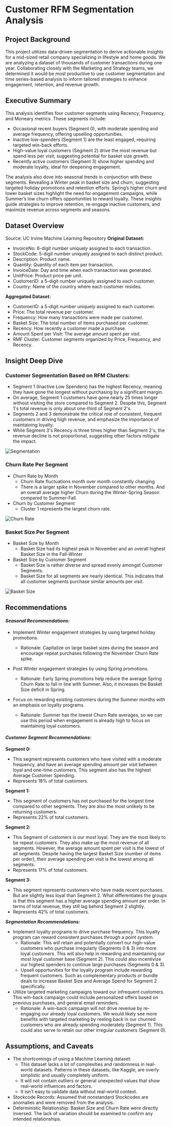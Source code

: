 # **Customer RFM Segmentation Analysis**
## **Project Background**
This project utilizes data-driven segmentation to derive actionable insights for a mid-sized retail company specializing in lifestyle and home goods. We are analyzing a dataset of thousands of customer transactions during one year. Collaborating closely with the Marketing and Strategy teams, we determined it would be most productive to use customer segmentation and time series-based analysis to inform tailored strategies to enhance engagement, retention, and revenue growth.
## **Executive Summary**
This analysis identifies four customer segments using Recency, Frequency, and Moneary metrics. These segments include:
* Occasional recent buyers (Segment 0), with moderate spending and average frequency, offering upselling opportunities. 
* Inactive low-spenders (Segment 1) are the least engaged, requiring targeted win-back efforts. 
* High-value loyal customers (Segment 2) drive the most revenue but spend less per visit, suggesting potential for basket size growth.
* Recently active customers (Segment 3) show higher spending and moderate loyalty, ideal for deepening engagement.

The analysis also dove into seasonal trends in conjunction with these segments. Revealing a Winter peak in basket size and churn, suggesting targeted holiday promotions and retention efforts. Spring’s higher churn and lower basket sizes highlight the need for engagement campaigns, while Summer’s low churn offers opportunities to reward loyalty. 
These insights guide strategies to improve retention, re-engage inactive customers, and maximize revenue across segments and seasons.

## **Dataset Overview**
Source: UC Irvine Machine Learning Repository
**Original Dataset:**
* InvoiceNo: 6-digit number uniquely assigned to each transaction.
* StockCode: 5-digit number uniquely assigned to each distinct product.
* Description: Product name.
* Quantity: Quantity of each item per transaction.
* InvoiceDate: Day and time when each transaction was generated.
* UnitPrice: Product price per unit.
* CustomerID: a 5-digit number uniquely assigned to each customer.
* Country: Name of the country where each customer resides.

**Aggregated Dataset:**
* CustomerID: a 5-digit number uniquely assigned to each customer.
* Price: The total revenue per customer.
* Frequency: How many transactions were made per customer.
* Basket Size: The total number of items purchased per customer.
* Recency: How recently a customer made a purchase.
* Amount Spent per Visit: The average amount spent per visit.
* RMF Cluster: Customer segments organized by Price, Frequency, and Recency.

## **Insight Deep Dive**
### Customer Segmentation Based on RFM Clusters:
* Segment 1 (Inactive Low Spenders) has the highest Recency, meaning they have gone the longest without purchasing by a significant margin.
* On average, Segment 1 customers have gone nearly 25 times longer without visiting the store compared to Segment 2. Despite this, Segment 1's total revenue is only about one-third of Segment 2's.
* Segments 2 and 3 demonstrate the critical role of consistent, frequent customers in driving high revenue, and emphasize the importance of maintaining loyalty.
* While Segment 3's Recency is three times higher than Segment 2's, the revenue decline is not proportional, suggesting other factors mitigate the impact.

![Segmentation](Segmentation.png)

### Churn Rate Per Segment
* Churn Rate by Month
  * Churn Rate fluctuations month over month constantly changing
  * There is a larger spike in November compared to other months. And an overall average higher Churn during the Winter-Spring Season compared to Summer-Fall.
* Churn by Customer Segment
  * Cluster 1 represents the largest churn rate.

![Churn Rate](Churn%20Rate.png)

### Basket Size Per Segment
* Basket Size by Month
  * Basket Size had its highest peak in November and an overall highest Basket Size in the Fall-Winter
* Basket Size by Customer Segment
  * Basket Size is rather diverse and spread evenly amongst Customer Segments.
  * Basket Size for all segments are nearly identical. This indicates that all customer segments purchase similar amounts per visit.

![Basket Size](Basket%20Size.png)

## **Recommendations**
#### _Seasonal Recommendations:_
* Implement Winter engagement strategies by using targeted holiday promotions.
  * Rationale: Capitalize on large basket sizes during the season and encourage repeat purchases following the November Churn Rate spike.

* Post Winter engagement strategies by using Spring promotions.
  * Rationale: Early Spring promotions help reduce the average Spring Churn Rate to fall in line with Summer. Also, it increases the Basket Size deficit in Spring.

* Focus on rewarding existing customers during the Summer months with an emphasis on loyalty programs.
  * Rationale: Summer has the lowest Churn Rate averages, so we can use this period when engagement is already high to focus on maintaining loyal customers.

#### _Customer Segment Recommendations:_
**Segment 0:**
* This segment represents customers who have visited with a moderate frequency, and have an average spending amount per visit between loyal and one-time customers. This segment also has the highest Average Customer Spending.
* Represents 18% of total customers.

**Segment 1:**
* This segment of customers has not purchased for the longest time compared to other segments. They are also the most unlikely to be returning customers.
* Represents 22% of total customers.

**Segment 2:**
* This Segment of customers is our most loyal. They are the most likely to be repeat customers. They also make up the most revenue of all segments. However, the average amount spent per visit is the lowest of all segments. Despite having the largest Basket Size (number of items per order), their average spending per visit is the lowest among all segments.
* Represents 17% of total customers.

**Segment 3:**
* This segment represents customers who have made recent purchases. But are slightly less loyal than Segment 2. What differentiates the groups is that this segment has a higher average spending amount per order. In terms of total revenue, they still lag behind Segment 2 slightly.
* Represents 42% of total customers.

***Segmentation Recommendations:***
* Implement loyalty programs to drive purchase frequency. This loyalty program can reward consistent purchases through a point system.
  * Rationale: This will retain and potentially convert our high-value customers who purchase irregularly (Segments 0 & 3) into more loyal customers. This will also help in rewarding and maintaining our most loyal customer base (Segment 2). This could also incentivize our highest spenders to continue large purchases (Segments 0 & 3).
  * Upsell opportunities for the loyalty program include rewarding frequent customers. Such as complementary products or bundle deals to increase Basket Size and Average Spend for Segment 2 specifically.
* Utilize targeted marketing campaigns toward our infrequent customers. This win-back campaign could include personalized offers based on previous purchases, and general email reminders.
  * Rationale: A win-back campaign will not drive revenue by re-engaging our already loyal customers. We would likely see more benefits with targeted marketing by reeling back in our churned customers who are already spending moderately (Segment 1). This could also serve to retain our other irregular customers (Segment 0).


## **Assumptions, and Caveats**
* The shortcomings of using a Machine Learning dataset:
  * This dataset lacks a lot of complexities and randomness in real-world datasets. Patterns in these datasets, like Kaggle, are overly simplistic and usually completely uniform.
  * It will not contain outliers or general unexpected values that show real-world influences and factors.
  * It isn't easy to validate data without real-world context.
* Stockcode Records: Assumed that nonstandard Stockcodes are anomalies and were removed from the analysis.
* Deterministic Relationship: Basket Size and Churn Rate were directly inversed. The lack of variation should be examined to confirm any intended relationships.

